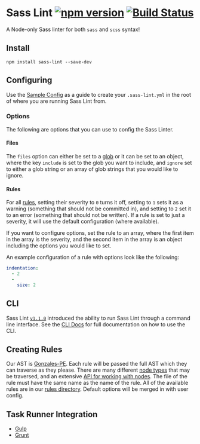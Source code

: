 # Sass Lint [![npm version](https://badge.fury.io/js/sass-lint.svg)](http://badge.fury.io/js/sass-lint) [![Build Status](https://travis-ci.org/sasstools/sass-lint.svg)](https://travis-ci.org/sasstools/sass-lint)

A Node-only Sass linter for both `sass` and `scss` syntax!

## Install

```
npm install sass-lint --save-dev
```

## Configuring

Use the [Sample Config](docs/sass-lint.yml) as a guide to create your `.sass-lint.yml` in the root of where you are running Sass Lint from.

### Options

The following are options that you can use to config the Sass Linter.

#### Files

The `files` option can either be set to a [glob](https://github.com/isaacs/node-glob) or it can be set to an object, where the key `include` is set to the glob you want to include, and `ignore` set to either a glob string or an array of glob strings that you would like to ignore.

#### Rules

For all [rules](docs/rules), setting their severity to `0` turns it off, setting to `1` sets it as a warning (something that should not be committed in), and setting to `2` set it to an error (something that should not be written). If a rule is set to just a severity, it will use the default configuration (where available).

If you want to configure options, set the rule to an array, where the first item in the array is the severity, and the second item in the array is an object including the options you would like to set.

An example configuration of a rule with options look like the following:

```yml
indentation:
  - 2
  -
    size: 2
```

## CLI

Sass Lint [`v1.1.0`](https://github.com/sasstools/sass-lint/releases/tag/v1.1.0) introduced the ability to run Sass Lint through a command line interface. See the [CLI Docs](docs/cli) for full documentation on how to use the CLI.

## Creating Rules

Our AST is [Gonzales-PE](https://github.com/tonyganch/gonzales-pe/tree/dev). Each rule will be passed the full AST which they can traverse as they please. There are many different [node types](https://github.com/tonyganch/gonzales-pe/blob/dev/doc/node-types.md) that may be traversed, and an extensive [API for working with nodes](https://github.com/tonyganch/gonzales-pe/tree/dev#api). The file of the rule must have the same name as the name of the rule. All of the available rules are in our [rules directory](https://github.com/sasstools/sass-lint/tree/playground/lib/rules). Default options will be merged in with user config.

## Task Runner Integration

* [Gulp](https://www.npmjs.com/package/gulp-sass-lint)
* [Grunt](https://github.com/sasstools/grunt-sass-lint)
